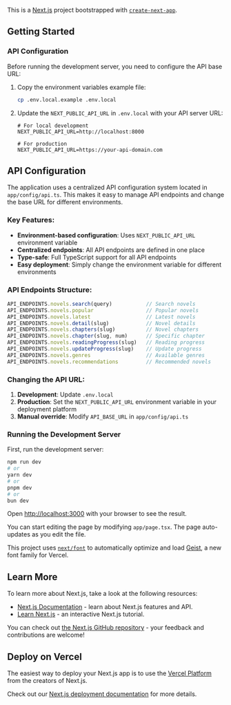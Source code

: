 This is a [Next.js](https://nextjs.org) project bootstrapped with [`create-next-app`](https://nextjs.org/docs/app/api-reference/cli/create-next-app).

## Getting Started

### API Configuration

Before running the development server, you need to configure the API base URL:

1. Copy the environment variables example file:
   ```bash
   cp .env.local.example .env.local
   ```

2. Update the `NEXT_PUBLIC_API_URL` in `.env.local` with your API server URL:
   ```env
   # For local development
   NEXT_PUBLIC_API_URL=http://localhost:8000
   
   # For production
   NEXT_PUBLIC_API_URL=https://your-api-domain.com
   ```

## API Configuration

The application uses a centralized API configuration system located in `app/config/api.ts`. This makes it easy to manage API endpoints and change the base URL for different environments.

### Key Features:
- **Environment-based configuration**: Uses `NEXT_PUBLIC_API_URL` environment variable
- **Centralized endpoints**: All API endpoints are defined in one place
- **Type-safe**: Full TypeScript support for all API endpoints
- **Easy deployment**: Simply change the environment variable for different environments

### API Endpoints Structure:
```typescript
API_ENDPOINTS.novels.search(query)           // Search novels
API_ENDPOINTS.novels.popular                 // Popular novels
API_ENDPOINTS.novels.latest                  // Latest novels
API_ENDPOINTS.novels.detail(slug)            // Novel details
API_ENDPOINTS.novels.chapters(slug)          // Novel chapters
API_ENDPOINTS.novels.chapter(slug, num)      // Specific chapter
API_ENDPOINTS.novels.readingProgress(slug)   // Reading progress
API_ENDPOINTS.novels.updateProgress(slug)    // Update progress
API_ENDPOINTS.novels.genres                  // Available genres
API_ENDPOINTS.novels.recommendations         // Recommended novels
```

### Changing the API URL:
1. **Development**: Update `.env.local`
2. **Production**: Set the `NEXT_PUBLIC_API_URL` environment variable in your deployment platform
3. **Manual override**: Modify `API_BASE_URL` in `app/config/api.ts`

### Running the Development Server

First, run the development server:

```bash
npm run dev
# or
yarn dev
# or
pnpm dev
# or
bun dev
```

Open [http://localhost:3000](http://localhost:3000) with your browser to see the result.

You can start editing the page by modifying `app/page.tsx`. The page auto-updates as you edit the file.

This project uses [`next/font`](https://nextjs.org/docs/app/building-your-application/optimizing/fonts) to automatically optimize and load [Geist](https://vercel.com/font), a new font family for Vercel.

## Learn More

To learn more about Next.js, take a look at the following resources:

- [Next.js Documentation](https://nextjs.org/docs) - learn about Next.js features and API.
- [Learn Next.js](https://nextjs.org/learn) - an interactive Next.js tutorial.

You can check out [the Next.js GitHub repository](https://github.com/vercel/next.js) - your feedback and contributions are welcome!

## Deploy on Vercel

The easiest way to deploy your Next.js app is to use the [Vercel Platform](https://vercel.com/new?utm_medium=default-template&filter=next.js&utm_source=create-next-app&utm_campaign=create-next-app-readme) from the creators of Next.js.

Check out our [Next.js deployment documentation](https://nextjs.org/docs/app/building-your-application/deploying) for more details.
